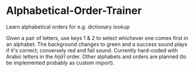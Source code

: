 # Alphabetical-Order-Trainer
Learn alphabetical orders for e.g. dictionary lookup

Given a pair of letters, use keys 1 & 2 to select whichever one comes first in an alphabet. The background changes to green and a success sound plays if it's correct; conversely red and fail sound.
Currently hard-coded with Arabic letters in the *hijāʾī* order. Other alphabets and orders are planned (to be implemented probably as custom import).